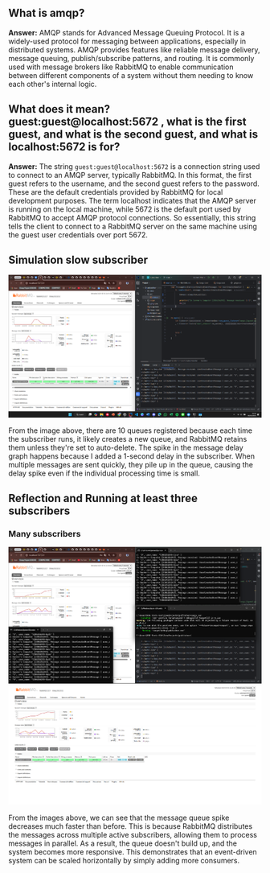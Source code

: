 ## What is amqp?

**Answer:** AMQP stands for Advanced Message Queuing Protocol. It is a widely-used protocol for messaging between applications, especially in distributed systems. AMQP provides features like reliable message delivery, message queuing, publish/subscribe patterns, and routing. It is commonly used with message brokers like RabbitMQ to enable communication between different components of a system without them needing to know each other's internal logic.


## What does it mean? guest:guest@localhost:5672 , what is the first guest, and what is the second guest, and what is localhost:5672 is for? 

**Answer:** The string `guest:guest@localhost:5672` is a connection string used to connect to an AMQP server, typically RabbitMQ. In this format, the first guest refers to the username, and the second guest refers to the password. These are the default credentials provided by RabbitMQ for local development purposes. The term localhost indicates that the AMQP server is running on the local machine, while 5672 is the default port used by RabbitMQ to accept AMQP protocol connections. So essentially, this string tells the client to connect to a RabbitMQ server on the same machine using the guest user credentials over port 5672.

## Simulation slow subscriber
<img src="img/ss1.png">

From the image above, there are 10 queues registered because each time the subscriber runs, it likely creates a new queue, and RabbitMQ retains them unless they're set to auto-delete. The spike in the message delay graph happens because I added a 1-second delay in the subscriber. When multiple messages are sent quickly, they pile up in the queue, causing the delay spike even if the individual processing time is small.


## Reflection and Running at least three subscribers
### Many subscribers
<img src="img/ss2.png">
<img src="img/ss3.png">

From the images above, we can see that the message queue spike decreases much faster than before. This is because RabbitMQ distributes the messages across multiple active subscribers, allowing them to process messages in parallel. As a result, the queue doesn't build up, and the system becomes more responsive. This demonstrates that an event-driven system can be scaled horizontally by simply adding more consumers.